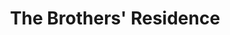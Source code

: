 ---
  title: The Brothers' Residence
  description: Built in 1984 to provide more suitable rooming.
  latitude: -26.172998
  longitude: 28.074698
  cards:
    - poi-012-card-001.md
    - poi-012-card-002.md
    - poi-012-card-003.md
    - poi-012-card-004.md
    - poi-012-card-005.md
    - poi-012-card-006.md
    - poi-012-card-007.md
    - poi-012-card-008.md
    - poi-012-card-009.md
    - poi-012-card-010.md
  themes:
    - Marist Brothers' History
    - Koch Street
    - Brothers today at Sacred Heart
    - Ethos
    - College Characters
    - Alumni
    - Grounds and Buildings
    - Learning
    - Socio-Political Context
---